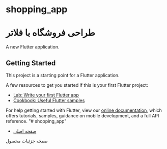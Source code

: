 # shopping_app
# طراحی فروشگاه با فلاتر

A new Flutter application.

## Getting Started

This project is a starting point for a Flutter application.

A few resources to get you started if this is your first Flutter project:

- [Lab: Write your first Flutter app](https://flutter.dev/docs/get-started/codelab)
- [Cookbook: Useful Flutter samples](https://flutter.dev/docs/cookbook)

For help getting started with Flutter, view our
[online documentation](https://flutter.dev/docs), which offers tutorials,
samples, guidance on mobile development, and a full API reference.
"# shopping_app" 


- [صفحه اصلی](https://user-images.githubusercontent.com/24282351/71313810-3e0ac480-2453-11ea-8041-b37375b6765e.png)



صفحه جزئیات محصول

